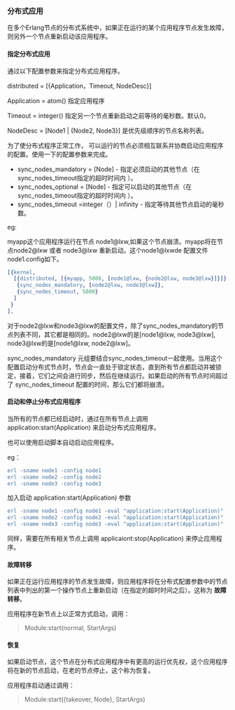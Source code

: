 ### 分布式应用



在多个Erlang节点的分布式系统中，如果正在运行的某个应用程序节点发生故障，则另外一个节点重新启动该应用程序。



#### 指定分布式应用



通过以下配置参数来指定分布式应用程序。

distributed = [{Application，Timeout, NodeDesc}]

Application = atom()  指定应用程序

Timeout = integer()  指定另一个节点重新启动之前等待的毫秒数。默认0。

NodeDesc = [Node1 | {Node2, Node3}]  是优先级顺序的节点名称列表。



为了使分布式程序正常工作， 可以运行的节点必须相互联系并协商启动应用程序的配置。使用一下的配置参数来完成。



- sync_nodes_mandatory = [Node] - 指定必须启动的其他节点（在sync_nodes_timeout指定的超时时间内 ）。
- sync_nodes_optional = [Node] - 指定可以启动的其他节点（在sync_nodes_timeout指定的超时时间内 ）。
- sync_nodes_timeout =integer（）| infinity - 指定等待其他节点启动的毫秒数。



eg:

myapp这个应用程序运行在节点 node1@lxw,如果这个节点崩溃。myapp将在节点node2@lxw 或者 node3@lxw 重新启动。这个node1@lxwde 配置文件 node1.config如下。  

```erlang
[{kernel,
  [{distributed, [{myapp, 5000, [node1@lxw, {node2@lxw, node3@lxw}]}]},
   {sync_nodes_mandatory, [node2@lxw, node3@lxw]},
   {sync_nodes_timeout, 5000}
  ]
 }
].
```

对于node2@lxw和node3@lxw的配置文件，除了sync_nodes_mandatory的节点列表不同，其它都是相同的。node2@lxw的是[node1@lxw, node3@lxw], node3@lxw的是[node1@lxw, node2@lxw]。



sync_nodes_mandatory 元组要结合sync_nodes_timeout一起使用。当用这个配置启动分布式节点时，节点会一直处于锁定状态，直到所有节点都启动并被锁定，接着，它们之间会进行同步，然后在继续运行。如果启动的所有节点时间超过了 sync_nodes_timeout 配置的时间，那么它们都将崩溃。



#### 启动和停止分布式应用程序



当所有的节点都已经启动时，通过在所有节点上调用 application:start(Application) 来启动分布式应用程序。



也可以使用启动脚本自动启动应用程序。 



eg：

```erlang
erl -sname node1 -config node1
erl -sname node2 -config node2
erl -sname node3 -config node3
```



加入启动 application:start(Application) 参数



```erlang
erl -sname node1 -config node1 -eval "application:start(Application)"
erl -sname node2 -config node2 -eval "application:start(Application)"
erl -sname node3 -config node3 -eval "application:start(Application)"
```



同样，需要在所有相关节点上调用 applicaiont:stop(Application) 来停止应用程序。



#### 故障转移



如果正在运行应用程序的节点发生故障，则应用程序将在分布式配置参数中的节点列表中列出的第一个操作节点上重新启动（在指定的超时时间之后）。这称为 **故障转移**。



应用程序在新节点上以正常方式启动，调用：

> Module:start(normal, StartArgs)



#### 恢复

如果启动节点，这个节点在分布式应用程序中有更高的运行优先权，这个应用程序将在新的节点启动，在老的节点停止，这个称为恢复。



应用程序启动通过调用：

> Module:start({takeover, Node}, StartArgs)



